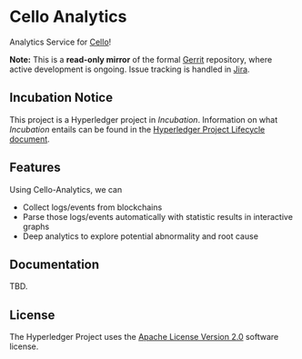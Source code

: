 # Cello Analytics

Analytics Service for [Cello](https://wiki.hyperledger.org/projects/cello)!

**Note:** This is a **read-only mirror** of the formal [Gerrit](https://gerrit.hyperledger.org/r/#/admin/projects/cello-analytics) repository,
where active development is ongoing. Issue tracking is handled in [Jira](https://jira.hyperledger.org/projects/CE/issues/).

## Incubation Notice

This project is a Hyperledger project in _Incubation_. Information on what _Incubation_ entails can be found in the [Hyperledger Project Lifecycle document](https://goo.gl/4edNRc).

## Features
Using Cello-Analytics, we can

* Collect logs/events from blockchains
* Parse those logs/events automatically with statistic results in interactive graphs
* Deep analytics to explore potential abnormality and root cause

## Documentation

TBD.

## License <a name="license"></a>
The Hyperledger Project uses the [Apache License Version 2.0](LICENSE) software license.
